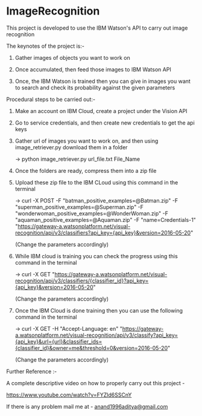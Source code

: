 # ImageRecognition
This project is developed to use the IBM Watson's API to carry out image recognition

The keynotes of the project is:-

1) Gather images of objects you want to work on

2) Once accumulated, then feed those images to IBM Watson API

3) Once, the IBM Watson is trained then you can give in images you want to search and check its probability against the given parameters



Procedural steps to be carried out:-

1) Make an account on IBM Cloud, create a project under the Vision API
2) Go to service credentials, and then create new credentials to get the api keys
3) Gather url of images you want to work on, and then using image_retriever.py download them in a folder
    
    -> python image_retriever.py url_file.txt File_Name
4) Once the folders are ready, compress them into a zip file
5) Upload these zip file to the IBM CLoud using this command in the terminal

    -> curl -X POST -F "batman_positive_examples=@Batman.zip" -F "superman_positive_examples=@Superman.zip" -F "wonderwoman_positive_examples=@WonderWoman.zip" -F "aquaman_positive_examples=@Aquaman.zip" -F "name=Credentials-1" "https://gateway-a.watsonplatform.net/visual-recognition/api/v3/classifiers?api_key={api_key}&version=2016-05-20"

    (Change the parameters accordingly)

6) While IBM cloud is training you can check the progress using this command in the terminal

    -> curl -X GET "https://gateway-a.watsonplatform.net/visual-recognition/api/v3/classifiers/{classifier_id}?api_key={api_key}&version=2016-05-20"

    (Change the parameters accordingly)

7) Once the IBM Cloud is done training then you can use the following command in the terminal

    -> curl -X GET -H "Accept-Language: en" "https://gateway-a.watsonplatform.net/visual-recognition/api/v3/classify?api_key={api_key}&url={url}&classifier_ids={classifier_id}&owner=me&threshold=0&version=2016-05-20"
    
     (Change the parameters accordingly)
     
     
Further Reference :- 

A complete descriptive video on how to properly carry out this project -
  
  https://www.youtube.com/watch?v=FYZld6SSCnY 
  
  
If there is any problem mail me at - anand1996aditya@gmail.com
